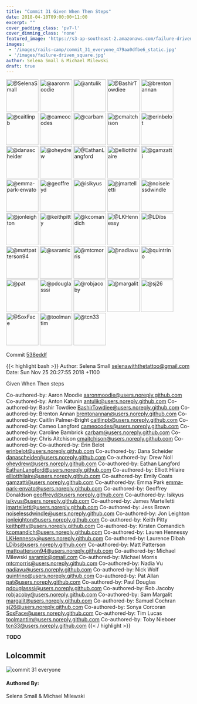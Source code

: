 ```yaml
---
title: "Commit 31 Given When Then Steps"
date: 2018-04-10T09:00:00+11:00
excerpt: ""
cover_padding_class: 'pv7-l'
cover_dimming_class: 'none'
featured_image: 'https://s3-ap-southeast-2.amazonaws.com/failure-driven-blog/railscamp-24-woodfield-hobart/commit_31_everyone_479aa0dfbe6.gif'
images:
 - '/images/rails-camp/commit_31_everyone_479aa0dfbe6_static.jpg'
 - '/images/failure-driven_square.jpg'
author: Selena Small & Michael Milewski 
draft: true
---
```


<img alt="@SelenaSmall" src="//github.com/SelenaSmall.png" style="display: inline; width: 88px;" height="88" />
<img alt="@aaronmoodie" src="//github.com/aaronmoodie.png" style="display: inline; width: 88px;" height="88" />
<img alt="@antulik" src="//github.com/antulik.png" style="display: inline; width: 88px;" height="88" />
<img alt="@BashirTowdiee" src="//github.com/BashirTowdiee.png" style="display: inline; width: 88px;" height="88" />
<img alt="@brentonannan" src="//github.com/brentonannan.png" style="display: inline; width: 88px;" height="88" />
<img alt="@caitlinpb" src="//github.com/caitlinpb.png" style="display: inline; width: 88px;" height="88" />
<img alt="@cameocodes" src="//github.com/cameocodes.png" style="display: inline; width: 88px;" height="88" />
<img alt="@carbam" src="//github.com/carbam.png" style="display: inline; width: 88px;" height="88" />
<img alt="@cmaitchison" src="//github.com/cmaitchison.png" style="display: inline; width: 88px;" height="88" />
<img alt="@erinbelot" src="//github.com/erinbelot.png" style="display: inline; width: 88px;" height="88" />
<img alt="@danascheider" src="//github.com/danascheider.png" style="display: inline; width: 88px;" height="88" />
<img alt="@oheydrew" src="//github.com/oheydrew.png" style="display: inline; width: 88px;" height="88" />
<img alt="@EathanLangford" src="//github.com/EathanLangford.png" style="display: inline; width: 88px;" height="88" />
<img alt="@elliotthilaire" src="//github.com/elliotthilaire.png" style="display: inline; width: 88px;" height="88" />
<img alt="@gamzatti" src="//github.com/gamzatti.png" style="display: inline; width: 88px;" height="88" />
<img alt="@emma-park-envato" src="//github.com/emma-park-envato.png" style="display: inline; width: 88px;" height="88" />
<img alt="@geoffreyd" src="//github.com/geoffreyd.png" style="display: inline; width: 88px;" height="88" />
<img alt="@isikyus" src="//github.com/isikyus.png" style="display: inline; width: 88px;" height="88" />
<img alt="@jmartelletti" src="//github.com/jmartelletti.png" style="display: inline; width: 88px;" height="88" />
<img alt="@noiselessdwindle" src="//github.com/noiselessdwindle.png" style="display: inline; width: 88px;" height="88" />
<img alt="@jonleighton" src="//github.com/jonleighton.png" style="display: inline; width: 88px;" height="88" />
<img alt="@keithpitty" src="//github.com/keithpitty.png" style="display: inline; width: 88px;" height="88" />
<img alt="@kcomandich" src="//github.com/kcomandich.png" style="display: inline; width: 88px;" height="88" />
<img alt="@LKHennessy" src="//github.com/LKHennessy.png" style="display: inline; width: 88px;" height="88" />
<img alt="@LDibs" src="//github.com/LDibs.png" style="display: inline; width: 88px;" height="88" />
<img alt="@mattpatterson94" src="//github.com/mattpatterson94.png" style="display: inline; width: 88px;" height="88" />
<img alt="@saramic" src="//github.com/saramic.png" style="display: inline; width: 88px;" height="88" />
<img alt="@mtcmorris" src="//github.com/mtcmorris.png" style="display: inline; width: 88px;" height="88" />
<img alt="@nadiavu" src="//github.com/nadiavu.png" style="display: inline; width: 88px;" height="88" />
<img alt="@quintrino" src="//github.com/quintrino.png" style="display: inline; width: 88px;" height="88" />
<img alt="@pat" src="//github.com/pat.png" style="display: inline; width: 88px;" height="88" />
<img alt="@pdouglasssi" src="//github.com/pdouglasssi.png" style="display: inline; width: 88px;" height="88" />
<img alt="@robjacoby" src="//github.com/robjacoby.png" style="display: inline; width: 88px;" height="88" />
<img alt="@margalit" src="//github.com/margalit.png" style="display: inline; width: 88px;" height="88" />
<img alt="@sj26" src="//github.com/sj26.png" style="display: inline; width: 88px;" height="88" />
<img alt="@SoxFace" src="//github.com/SoxFace.png" style="display: inline; width: 88px;" height="88" />
<img alt="@toolmantim" src="//github.com/toolmantim.png" style="display: inline; width: 88px;" height="88" />
<img alt="@tcn33" src="//github.com/tcn33.png" style="display: inline; width: 88px;" height="88" />

Commit [538eddf](https://github.com/failure-driven/railscamp-search-term/commit/538eddfb10adda512ba8ab29af23b486aac6d448)

{{< highlight bash >}}
Author: Selena Small <selenawiththetattoo@gmail.com>
Date:   Sun Nov 25 20:27:55 2018 +1100

Given When Then steps

Co-authored-by: Aaron Moodie <aaronmoodie@users.noreply.github.com>
Co-authored-by: Anton Katunin <antulik@users.noreply.github.com>
Co-authored-by: Bashir Towdiee <BashirTowdiee@users.noreply.github.com>
Co-authored-by: Brenton Annan <brentonannan@users.noreply.github.com>
Co-authored-by: Caitlin Palmer-Bright <caitlinpb@users.noreply.github.com>
Co-authored-by: Cameo Langford <cameocodes@users.noreply.github.com>
Co-authored-by: Caroline Bambrick <carbam@users.noreply.github.com>
Co-authored-by: Chris Aitchison <cmaitchison@users.noreply.github.com>
Co-authored-by: Co-authored-by: Erin Belot <erinbelot@users.noreply.github.com>
Co-authored-by: Dana Scheider <danascheider@users.noreply.github.com>
Co-authored-by: Drew Noll <oheydrew@users.noreply.github.com>
Co-authored-by: Eathan Langford <EathanLangford@users.noreply.github.com>
Co-authored-by: Elliott Hilaire <elliotthilaire@users.noreply.github.com>
Co-authored-by: Emily Coats <gamzatti@users.noreply.github.com>
Co-authored-by: Emma Park <emma-park-envato@users.noreply.github.com>
Co-authored-by: Geoffrey Donaldson <geoffreyd@users.noreply.github.com>
Co-authored-by: Isikyus <isikyus@users.noreply.github.com>
Co-authored-by: James Martelletti <jmartelletti@users.noreply.github.com>
Co-authored-by: Jess Brown <noiselessdwindle@users.noreply.github.com>
Co-authored-by: Jon Leighton <jonleighton@users.noreply.github.com>
Co-authored-by: Keith Pitty <keithpitty@users.noreply.github.com>
Co-authored-by: Kirsten Comandich <kcomandich@users.noreply.github.com>
Co-authored-by: Lauren Hennessy <LKHennessy@users.noreply.github.com>
Co-authored-by: Laurence Dibah <LDibs@users.noreply.github.com>
Co-authored-by: Matt Patterson <mattpatterson94@users.noreply.github.com>
Co-authored-by: Michael Milewski <saramic@gmail.com>
Co-authored-by: Michael Morris <mtcmorris@users.noreply.github.com>
Co-authored-by: Nadia Vu <nadiavu@users.noreply.github.com>
Co-authored-by: Nick Wolf <quintrino@users.noreply.github.com>
Co-authored-by: Pat Allan <pat@users.noreply.github.com>
Co-authored-by: Paul Douglas <pdouglasssi@users.noreply.github.com>
Co-authored-by: Rob Jacoby <robjacoby@users.noreply.github.com>
Co-authored-by: Sam Margalit <margalit@users.noreply.github.com>
Co-authored-by: Samuel Cochran <sj26@users.noreply.github.com>
Co-authored-by: Sonya Corcoran <SoxFace@users.noreply.github.com>
Co-authored-by: Tim Lucas <toolmantim@users.noreply.github.com>
Co-authored-by: Toby Nieboer <tcn33@users.noreply.github.com>
{{< / highlight >}}

**TODO**

## Lolcommit

![commit 31 everyone](https://s3-ap-southeast-2.amazonaws.com/failure-driven-blog/railscamp-24-woodfield-hobart/commit_31_everyone_479aa0dfbe6.gif)

#### Authored By:

Selena Small & Michael Milewski
